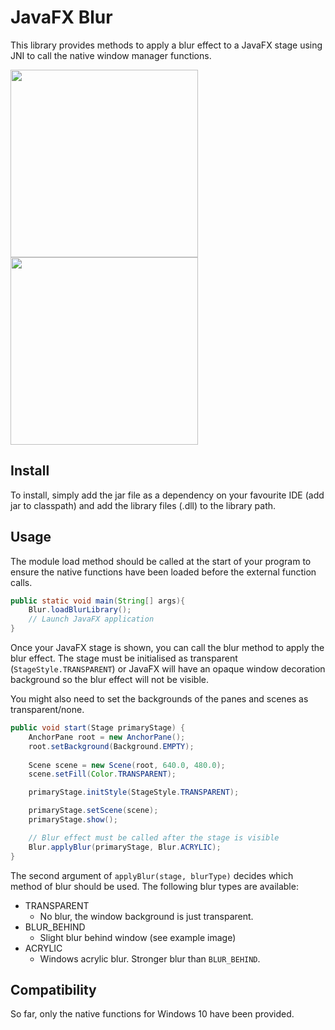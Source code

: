 # JavaFX Blur
This library provides methods to apply a blur effect to a JavaFX stage using JNI to call the native window manager functions.

<img src="/res/example.gif?raw=true" width="300px">
<img src="/res/example2.gif?raw=true" width="300px">

## Install
To install, simply add the jar file as a dependency on your favourite IDE (add jar to classpath) and add the library files (.dll) to the library path.

## Usage
The module load method should be called at the start of your program to ensure the native functions have been loaded before the external function calls.

```java
public static void main(String[] args){
    Blur.loadBlurLibrary();
    // Launch JavaFX application
}
```

Once your JavaFX stage is shown, you can call the blur method to apply the blur effect. The stage must be initialised as transparent (`StageStyle.TRANSPARENT`) or JavaFX will have an opaque window decoration background so the blur effect will not be visible.

You might also need to set the backgrounds of the panes and scenes as transparent/none.
```java
public void start(Stage primaryStage) {
    AnchorPane root = new AnchorPane();
    root.setBackground(Background.EMPTY);
    
    Scene scene = new Scene(root, 640.0, 480.0);
    scene.setFill(Color.TRANSPARENT);

    primaryStage.initStyle(StageStyle.TRANSPARENT);

    primaryStage.setScene(scene);
    primaryStage.show();

    // Blur effect must be called after the stage is visible
    Blur.applyBlur(primaryStage, Blur.ACRYLIC);
}
```

The second argument of `applyBlur(stage, blurType)` decides which method of blur should be used. The following blur types are available:

- TRANSPARENT
    - No blur, the window background is just transparent.
- BLUR_BEHIND
    - Slight blur behind window (see example image)
- ACRYLIC
    - Windows acrylic blur. Stronger blur than `BLUR_BEHIND`.
 
## Compatibility
So far, only the native functions for Windows 10 have been provided.